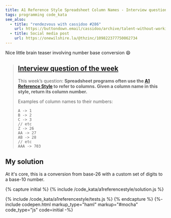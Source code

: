 ```yaml
---
title: A1 Reference Style Spreadsheet Column Names - Interview question of the week from rendezvous with cassidoo
tags: programming code_kata
see_also:
  - title: "rendezvous with cassidoo #286"
    url: https://buttondown.email/cassidoo/archive/talent-without-working-hard-is-nothing-cristiano/
  - title: Social media post
    url: https://onewilshire.la/@thzinc/109822377750062734
---
```


Nice little brain teaser involving number base conversion 😄

> ## [Interview question of the week](https://buttondown.email/cassidoo/archive/talent-without-working-hard-is-nothing-cristiano/)
>
> This week’s question:
> **Spreadsheet programs often use the [A1 Reference Style](https://learn.microsoft.com/en-us/office/troubleshoot/excel/numeric-columns-and-rows#the-a1-reference-style) to refer to columns. Given a column name in this style, return its column number.**
>
> Examples of column names to their numbers:
>
> ```
> A -> 1
> B -> 2
> C -> 3
> // etc
> Z -> 26
> AA -> 27
> AB -> 28
> // etc
> AAA -> 703
> ```

## My solution

At it's core, this is a conversion from base-26 with a custom set of digits to a base-10 number.

{% capture initial %}
{% include /code_kata/a1referencestyle/solution.js %}

{% include /code_kata/a1referencestyle/tests.js %}
{% endcapture %}
{%- include codepen.html markup_type="haml" markup="#mocha" code_type="js" code=initial -%}
